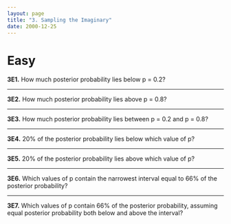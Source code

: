```yaml
---
layout: page
title: "3. Sampling the Imaginary"
date: 2000-12-25
---
```


# Easy

**3E1.** How much posterior probability lies below p = 0.2?

<hr>

**3E2.** How much posterior probability lies above p = 0.8?

<hr>

**3E3.** How much posterior probability lies between p = 0.2 and p = 0.8?

<hr>

**3E4.** 20% of the posterior probability lies below which value of p?

<hr>

**3E5.** 20% of the posterior probability lies above which value of p?

<hr>

**3E6.** Which values of p contain the narrowest interval equal to 66% of the posterior probability?

<hr>

**3E7.** Which values of p contain 66% of the posterior probability, assuming equal posterior probability both below and above the interval?